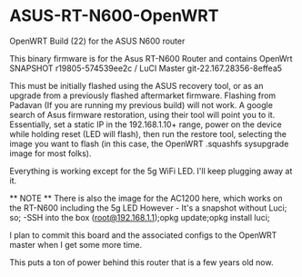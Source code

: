 # ASUS-RT-N600-OpenWRT
OpenWRT Build (22) for the ASUS N600 router

This binary firmware is for the Asus RT-N600 Router and contains OpenWrt SNAPSHOT r19805-574539ee2c / LuCI Master git-22.167.28356-8effea5

This must be initially flashed using the ASUS recovery tool, or as an upgrade from a previously flashed aftermarket firmware. 
Flashing from Padavan (If you are running my previous build) will not work. 
A google search of Asus firmware restoration, using their tool will point you to it. 
Essentially, set a static IP in the 192.168.1.10+ range, power on the device while holding 
reset (LED will flash), then run the restore tool, selecting the image you want to flash (in this case, 
the OpenWRT .squashfs sysupgrade image for most folks).

Everything is working except for the 5g WiFi LED. I'll keep plugging away at it. 

** NOTE **
There is also the image for the AC1200 here, which works on the RT-N600 including the 5g LED
However - It's a snapshot without Luci; so;
-SSH into the box (root@192.168.1.1);opkg update;opkg install luci;


I plan to commit this board and the associated configs to the OpenWRT master when I get some more time. 

This puts a ton of power behind this router that is a few years old now. 

